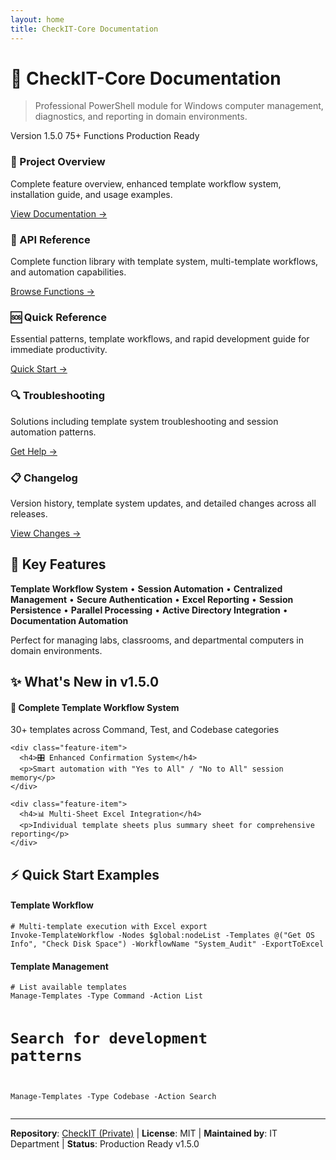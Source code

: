 ```yaml
---
layout: home
title: CheckIT-Core Documentation
---
```


<link rel="stylesheet" href="assets/style.css">

<div class="hero-section">
  <h1>🔧 CheckIT-Core Documentation</h1>
  <blockquote>
    Professional PowerShell module for Windows computer management, diagnostics, and reporting in domain environments.
  </blockquote>
  
  <div class="status-container">
    <span class="status-badge status-version">Version 1.5.0</span>
    <span class="status-badge status-progress">75+ Functions</span>
    <span class="status-badge status-production">Production Ready</span>
  </div>
</div>

<div class="docs-grid">
  <div class="doc-card">
    <h3>📖 Project Overview</h3>
    <p>Complete feature overview, enhanced template workflow system, installation guide, and usage examples.</p>
    <a href="docs/README" class="card-link">View Documentation →</a>
  </div>
  
  <div class="doc-card">
    <h3>🔧 API Reference</h3>
    <p>Complete function library with template system, multi-template workflows, and automation capabilities.</p>
    <a href="docs/api-reference" class="card-link">Browse Functions →</a>
  </div>
  
  <div class="doc-card">
    <h3>🆘 Quick Reference</h3>
    <p>Essential patterns, template workflows, and rapid development guide for immediate productivity.</p>
    <a href="docs/quick-reference" class="card-link">Quick Start →</a>
  </div>
  
  <div class="doc-card">
    <h3>🔍 Troubleshooting</h3>
    <p>Solutions including template system troubleshooting and session automation patterns.</p>
    <a href="docs/troubleshooting" class="card-link">Get Help →</a>
  </div>

  <div class="doc-card">
    <h3>📋 Changelog</h3>
    <p>Version history, template system updates, and detailed changes across all releases.</p>
    <a href="CHANGELOG" class="card-link">View Changes →</a>
  </div>
</div>

<div class="feature-card">
  <h2>🚀 Key Features</h2>
  
  **Template Workflow System** • **Session Automation** • **Centralized Management** • **Secure Authentication** • **Excel Reporting** • **Session Persistence** • **Parallel Processing** • **Active Directory Integration** • **Documentation Automation**
  
  Perfect for managing labs, classrooms, and departmental computers in domain environments.
</div>

<div class="highlight-card">
  <h2>✨ What's New in v1.5.0</h2>
  
  <div class="new-features">
    <div class="feature-item">
      <h4>🔄 Complete Template Workflow System</h4>
      <p>30+ templates across Command, Test, and Codebase categories</p>
    </div>
    
    <div class="feature-item">
      <h4>🎛️ Enhanced Confirmation System</h4>
      <p>Smart automation with "Yes to All" / "No to All" session memory</p>
    </div>
    
    <div class="feature-item">
      <h4>📊 Multi-Sheet Excel Integration</h4>
      <p>Individual template sheets plus summary sheet for comprehensive reporting</p>
    </div>
  </div>
</div>

<div class="quick-start-card">
  <h2>⚡ Quick Start Examples</h2>
  
  <div class="code-example">
    <h4>Template Workflow</h4>
    <pre><code># Multi-template execution with Excel export
Invoke-TemplateWorkflow -Nodes $global:nodeList -Templates @("Get OS Info", "Check Disk Space") -WorkflowName "System_Audit" -ExportToExcel</code></pre>
  </div>
  
  <div class="code-example">
    <h4>Template Management</h4>
    <pre><code># List available templates
Manage-Templates -Type Command -Action List

# Search for development patterns
Manage-Templates -Type Codebase -Action Search</code></pre>
  </div>
</div>

---

**Repository**: [CheckIT (Private)](https://github.com/nyantoasty/CheckIT) | **License**: MIT | **Maintained by**: IT Department | **Status**: Production Ready v1.5.0
